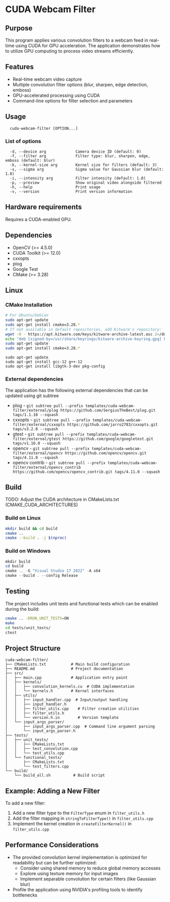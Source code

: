# CUDA Webcam Filter

## Purpose
This program applies various convolution filters to a webcam feed in real-time using CUDA for GPU acceleration. The application demonstrates how to utilize GPU computing to process video streams efficiently.

## Features
- Real-time webcam video capture
- Multiple convolution filter options (blur, sharpen, edge detection, emboss)
- GPU-accelerated processing using CUDA
- Command-line options for filter selection and parameters

## Usage
```
  cuda-webcam-filter [OPTION...]
```

### List of options
```                            
  -d, --device arg             Camera device ID (default: 0)
  -f, --filter arg             Filter type: blur, sharpen, edge, emboss (default: blur)
  -k, --kernel-size arg        Kernel size for filters (default: 3)
  -s, --sigma arg              Sigma value for Gaussian blur (default: 1.0)
  -i, --intensity arg          Filter intensity (default: 1.0)
  -p, --preview                Show original video alongside filtered
  -h, --help                   Print usage
  -v, --version                Print version information
```

## Hardware requirements
Requires a CUDA-enabled GPU.

## Dependencies
- OpenCV (>= 4.5.0)
- CUDA Toolkit (>= 12.0)
- cxxopts
- plog
- Google Test
- CMake (>= 3.28)

## Linux

### CMake Installation
```bash
# For Ubuntu/Debian
sudo apt-get update
sudo apt-get install cmake=3.28.*
# If not available in default repositories, add Kitware's repository:
wget -O - https://apt.kitware.com/keys/kitware-archive-latest.asc 2>/dev/null | gpg --dearmor - | sudo tee /usr/share/keyrings/kitware-archive-keyring.gpg >/dev/null
echo "deb [signed-by=/usr/share/keyrings/kitware-archive-keyring.gpg] https://apt.kitware.com/ubuntu/ $(lsb_release -cs) main" | sudo tee /etc/apt/sources.list.d/kitware.list >/dev/null
sudo apt-get update
sudo apt-get install cmake=3.28.*
```

```
sudo apt-get update
sudo apt-get install gcc-12 g++-12
sudo apt-get install libgtk-3-dev pkg-config
```

### External dependencies

The application has the following external dependencies that can be updated using git subtree
- plog - `git subtree pull --prefix templates/cuda-webcam-filter/external/plog https://github.com/SergiusTheBest/plog.git tags/1.1.10 --squash`
- cxxopts - `git subtree pull --prefix templates/cuda-webcam-filter/external/cxxopts https://github.com/jarro2783/cxxopts.git tags/v3.2.0 --squash`
- gtest - `git subtree pull --prefix templates/cuda-webcam-filter/external/gtest https://github.com/google/googletest.git tags/v1.16.0 --squash`
- opencv - `git subtree pull --prefix templates/cuda-webcam-filter/external/opencv https://github.com/opencv/opencv.git tags/4.11.0 --squash`
- opencv contrib - `git subtree pull --prefix templates/cuda-webcam-filter/external/opencv_contrib https://github.com/opencv/opencv_contrib.git tags/4.11.0 --squash`

## Build

TODO: Adjust the CUDA architecture in CMakeLists.txt (CMAKE_CUDA_ARCHITECTURES)

### Build on Linux
```bash
mkdir build && cd build
cmake ..
cmake --build . -j $(nproc)
```

### Build on Windows
```powershell
mkdir build
cd build
cmake .. -G "Visual Studio 17 2022" -A x64
cmake --build . --config Release
```

## Testing
The project includes unit tests and functional tests which can be enabled during the build:
```bash
cmake .. -DRUN_UNIT_TESTS=ON
make
cd tests/unit_tests/
ctest
```

## Project Structure
```
cuda-webcam-filter/
├── CMakeLists.txt           # Main build configuration
├── README.md                # Project documentation
├── src/
│   ├── main.cpp             # Application entry point
│   ├── kernels/
│   │   ├── convolution_kernels.cu  # CUDA implementation
│   │   └── kernels.h        # Kernel interfaces
│   ├── utils/
│   │   ├── input_handler.cpp  # Input/output handling
│   │   ├── input_handler.h
│   │   ├── filter_utils.cpp    # Filter creation utilities
│   │   ├── filter_utils.h
│   │   └── version.h.in        # Version template
│   └── input_args_parser/
│       ├── input_args_parser.cpp  # Command line argument parsing
│       └── input_args_parser.h
├── tests/
│   ├── unit_tests/
│   │   ├── CMakeLists.txt
│   │   ├── test_convolution.cpp
│   │   └── test_utils.cpp
│   └── functional_tests/
│       ├── CMakeLists.txt
│       └── test_filters.cpp
└── build/
    └── build_all.sh          # Build script
```

## Example: Adding a New Filter

To add a new filter:

1. Add a new filter type to the `FilterType` enum in `filter_utils.h`
2. Add the filter mapping in `stringToFilterType()` in `filter_utils.cpp`
3. Implement the kernel creation in `createFilterKernel()` in `filter_utils.cpp`

## Performance Considerations

- The provided convolution kernel implementation is optimized for readability but can be further optimized:
  - Consider using shared memory to reduce global memory accesses
  - Explore using texture memory for input images
  - Implement separable convolution for certain filters (like Gaussian blur)
- Profile the application using NVIDIA's profiling tools to identify bottlenecks
